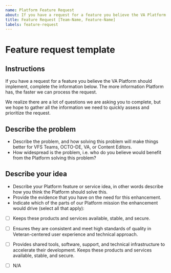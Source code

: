 ```yaml
---
name: Platform Feature Request
about: If you have a request for a feature you believe the VA Platform should implement, complete the information below. The more information Platform has, the faster we can process the request.
title: Feature Request [Team-Name, Feature-Name]
labels: feature-request
---
```


# Feature request template



## Instructions 

If you have a request for a feature you believe the VA Platform should implement, complete the information below. The more information Platform has, the faster we can process the request.

We realize there are a lot of questions we are asking you to complete, but we hope to gather all the information we need to quickly assess and prioritize the request. 



## Describe the problem 

- Describe the problem, and how solving this problem will make things better for VFS Teams, OCTO-DE, VA, or Content Editors.
- How widespread is the problem, i.e. who do you believe would benefit from the Platform solving this problem?



## Describe your idea 

- Describe your Platform feature or service idea, in other words describe how you think the Platform should solve this.
- Provide the evidence that you have on the need for this enhancement. 
- Indicate which of the parts of our Platform mission the enhancement would drive (select all that apply):

- [ ] Keeps these products and services available, stable, and secure.
- [ ] Ensures they are consistent and meet high standards of quality in Veteran-centered user experience and technical approach. 
- [ ] Provides shared tools, software, support, and technical infrastructure to accelerate their development. 
  Keeps these products and services available, stable, and secure.
- [ ] N/A

